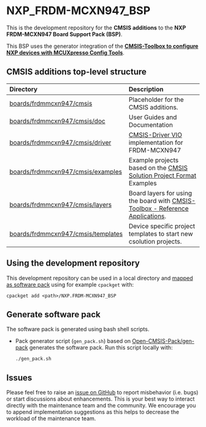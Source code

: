 # NXP_FRDM-MCXN947_BSP

This is the development repository for the **CMSIS additions** to the **NXP FRDM-MCXN947 Board Support Pack (BSP)**.

This BSP uses the generator integration of the [**CMSIS-Toolbox to configure NXP devices with MCUXpresso Config Tools**](https://github.com/Open-CMSIS-Pack/NXP_FRDM-MCXN947_BSP/tree/main/boards/frdmmcxn947/cmsis/doc/ConfigToolsGuide.md).

## CMSIS additions top-level structure

Directory                   | Description
:---------------------------|:--------------
[boards/frdmmcxn947/cmsis](https://github.com/Open-CMSIS-Pack/NXP_FRDM-MCXN947_BSP/tree/main/boards/frdmmcxn947/cmsis) | Placeholder for the CMSIS additions.
[boards/frdmmcxn947/cmsis/doc](https://github.com/Open-CMSIS-Pack/NXP_FRDM-MCXN947_BSP/tree/main/boards/frdmmcxn947/cmsis/doc) | User Guides and Documentation
[boards/frdmmcxn947/cmsis/driver](https://github.com/Open-CMSIS-Pack/NXP_FRDM-MCXN947_BSP/tree/main/boards/frdmmcxn947/cmsis/drivers) | [CMSIS-Driver VIO](https://arm-software.github.io/CMSIS_6/latest/Driver/group__vio__interface__gr.html) implementation for FRDM-MCXN947
[boards/frdmmcxn947/cmsis/examples](https://github.com/Open-CMSIS-Pack/NXP_FRDM-MCXN947_BSP/tree/main/boards/frdmmcxn947/cmsis/examples/) | Example projects based on the [CMSIS Solution Project Format](https://github.com/Open-CMSIS-Pack/cmsis-toolbox/blob/main/docs/YML-Input-Format.md) Examples
[boards/frdmmcxn947/cmsis/layers](https://github.com/Open-CMSIS-Pack/NXP_FRDM-MCXN947_BSP/tree/main/boards/frdmmcxn947/cmsis/layers) | Board layers for using the board with [CMSIS-Toolbox - Reference Applications](https://github.com/Open-CMSIS-Pack/cmsis-toolbox/blob/main/docs/ReferenceApplications.md).
[boards/frdmmcxn947/cmsis/templates](https://github.com/Open-CMSIS-Pack/NXP_FRDM-MCXN947_BSP/tree/main/boards/frdmmcxn947/cmsis/templates) | Device specific project templates to start new csolution projects.

## Using the development repository

This development repository can be used in a local directory and [mapped as software pack](https://github.com/Open-CMSIS-Pack/cmsis-toolbox/blob/main/docs/build-tools.md#install-a-repository) using for example `cpackget` with:

    cpackget add <path>/NXP.FRDM-MCXN947_BSP

## Generate software pack

The software pack is generated using bash shell scripts.

- Pack generator script (`gen_pack.sh`) based on [Open-CMSIS-Pack/gen-pack](https://github.com/Open-CMSIS-Pack/gen-pack) generates the software pack.
Run this script locally with:

      ./gen_pack.sh

## Issues

Please feel free to raise an [issue on GitHub](https://github.com/Open-CMSIS-Pack/NXP_FRDM-MCXN947_BSP/issues) to report misbehavior (i.e. bugs) or start discussions about enhancements. This
is your best way to interact directly with the maintenance team and the community.
We encourage you to append implementation suggestions as this helps to decrease the
workload of the maintenance team.
